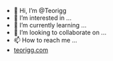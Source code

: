 - 👋 Hi, I’m @Teorigg
- 👀 I’m interested in ...
- 🌱 I’m currently learning ...
- 💞️ I’m looking to collaborate on ...
- 📫 How to reach me ...
- <a href="/Teorigg.com">teorigg.com</a>

<!---
Teorigg/Teorigg is a ✨ special ✨ repository because its `README.md` (this file) appears on your GitHub profile.
You can click the Preview link to take a look at your changes.
--->
